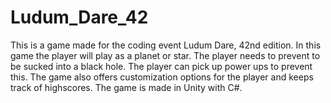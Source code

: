 # Ludum_Dare_42
This is a game made for the coding event Ludum Dare, 42nd edition. In this game the player will play as a planet or star. The player needs to prevent to be sucked into a black hole.
The player can pick up power ups to prevent this. The game also offers customization options for the player and keeps track of highscores. The game is made in Unity with C#.
